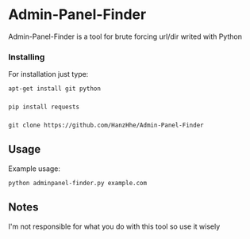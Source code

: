 # Admin-Panel-Finder

Admin-Panel-Finder is a tool for brute forcing url/dir writed with Python

### Installing

For installation just type:

```
apt-get install git python
```
###
```
pip install requests
```
###
```
git clone https://github.com/HanzHhe/Admin-Panel-Finder
```

## Usage

Example usage:
```
python adminpanel-finder.py example.com
```

## Notes

I'm not responsible for what you do with this tool so use it wisely
